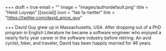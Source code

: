+++
draft = true
email = ""
image = "images/authordefault.png"
title = "Heidi Loyvejo"
[[social]]
icon = "fab fa-twitter"
link = "https://twitter.com/david_anice_guy"

+++
David Guy grew up in Massachusetts, USA. After dropping out of a PhD program in English Literature he became a software engineer who enjoyed a nearly forty year career in the software industry before retiring. An avid cyclist, hiker, and traveler, David has been happily married for 46 years.​​